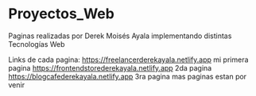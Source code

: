# Proyectos_Web
Paginas realizadas por Derek Moisés Ayala implementando distintas Tecnologías Web

Links de cada pagina:
https://freelancerderekayala.netlify.app mi primera pagina
https://frontendstorederekayala.netlify.app 2da pagina
https://blogcafederekayala.netlify.app 3ra pagina 
mas paginas estan por venir
